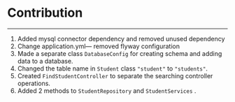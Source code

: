 # Contribution

___

1. Added mysql connector dependency and removed unused dependency
2. Change application.yml— removed flyway configuration
3. Made a separate class `DatabaseConfig` for creating schema and adding data to a database.
4. Changed the table name in `Student` class `"student"` to `"students"`.
5. Created `FindStudentController` to separate the searching controller operations.
6. Added 2 methods to `StudentRepository` and `StudentServices` .